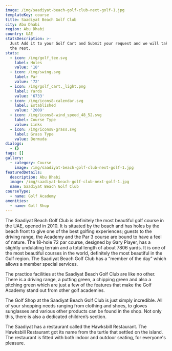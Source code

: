 ```yaml
---
image: /img/saadiyat-beach-golf-club-next-golf-1.jpg
templateKey: course
title: Saadiyat Beach Golf Club
city: Abu Dhabi
region: Abu Dhabi
country: UAE
statsDescription: >-
  Just Add it to your Golf Cart and Submit your request and we will take care of
  the rest.
stats:
  - icon: /img/golf_tee.svg
    label: Holes
    value: '18'
  - icon: /img/swing.svg
    label: Par
    value: '72'
  - icon: /img/golf_cart._light.png
    label: Yards
    value: '6733'
  - icon: /img/icons8-calendar.svg
    label: Established
    value: '2009'
  - icon: /img/icons8-wind_speed_48_52.svg
    label: Course Type
    value: Links
  - icon: /img/icons8-grass.svg
    label: Grass Type
    value: Bermuda
dialogs:
  - {}
tags: []
gallery:
  - category: Course
    image: /img/saadiyat-beach-golf-club-next-golf-1.jpg
featuredDetails:
  description: Abu Dhabi
  image: /img/saadiyat-beach-golf-club-next-golf-1.jpg
  name: Saadiyat Beach Golf Club
courseType:
  - name: Golf Academy
amenities:
  - name: Golf Shop
---
```

The Saadiyat Beach Golf Club is definitely the most beautiful golf course in the UAE, opened in 2010. It is situated by the beach and has holes by the beach front to give one of the best golfing experiences; guests to the driving range, the Academy and the Par 3 course are bound to have a feel of nature. The 18-hole 72 par course, designed by Gary Player, has a slightly undulating terrain and a total length of about 7806 yards. It is one of the most beautiful courses in the world, definitely the most beautiful in the Gulf region. The Saadiyat Beach Golf Club has a “member of the day” which allows a member special services.

The practice facilities at the Saadiyat Beach Golf Club are like no other. There is a driving range, a putting green, a chipping green and also a pitching green which are just a few of the features that make the Golf Academy stand out from other golf academies.

The Golf Shop at the Saadiyat Beach Golf Club is just simply incredible. All of your shopping needs ranging from clothing and shoes, to gloves sunglasses and various other products can be found in the shop. Not only this, there is also a dedicated children’s section.

The Saadiyat has a restaurant called the Hawksbill Restaurant. The Hawksbill Restaurant got its name from the turtle that settled on the island. The restaurant is fitted with both indoor and outdoor seating, for everyone's pleasure.
